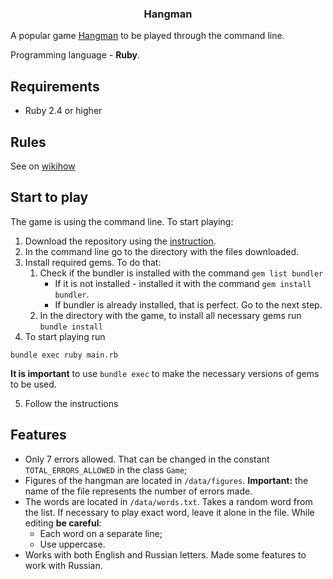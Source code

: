 <h3 align="center">Hangman</h3>

A popular game [Hangman](https://en.wikipedia.org/wiki/Hangman_(game)) to be played through the command line.

Programming language - **Ruby**.
## Requirements
* Ruby 2.4 or higher
## Rules
See on [wikihow](https://www.wikihow.com/Play-Hangman)
## Start to play
The game is using the command line. To start playing:
1. Download the repository using the [instruction](https://help.github.com/en/articles/cloning-a-repository).
2. In the command line go to the directory with the files downloaded.
3. Install required gems. To do that:
   1. Check if the bundler is installed with the command `gem list bundler`
      * If it is not installed - installed it with the command `gem install bundler`.
      * If bundler is already installed, that is perfect. Go to the next step.
   2. In the directory with the game, to install all necessary gems run `bundle install`
4. To start playing run 
```
bundle exec ruby main.rb
```
**It is important** to use `bundle exec` to make the necessary versions of gems to be used.

5. Follow the instructions
## Features
* Only 7 errors allowed. That can be changed in the constant `TOTAL_ERRORS_ALLOWED` in the class `Game`;
* Figures of the hangman are located in `/data/figures`. **Important:** the name of the file represents the number of errors made.
* The words are located in `/data/words.txt`. Takes a random word from the list. If necessary to play exact word, leave it alone in the file. While editing **be careful**:
  * Each word on a separate line;
  * Use uppercase.
* Works with both English and Russian letters. Made some features to work with Russian.
